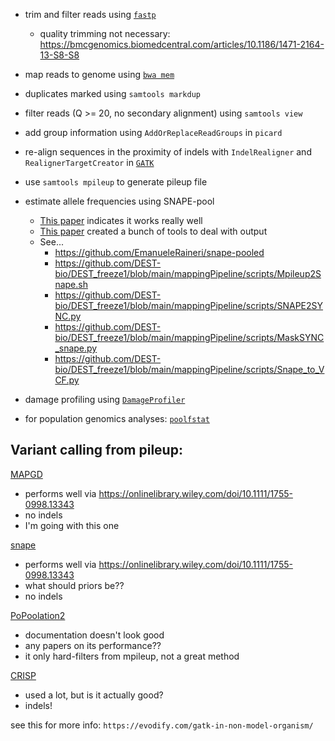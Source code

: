 

- trim and filter reads using
    [`fastp`](https://bioconda.github.io/recipes/fastp/README.html)
    - quality trimming not necessary:
        https://bmcgenomics.biomedcentral.com/articles/10.1186/1471-2164-13-S8-S8
- map reads to genome using 
    [`bwa mem`](https://bioconda.github.io/recipes/bwa/README.html)
- duplicates marked using `samtools markdup`
- filter reads (Q >= 20, no secondary alignment) using `samtools view`
- add group information using `AddOrReplaceReadGroups` in `picard`
- re-align sequences in the proximity of indels with `IndelRealigner` and
    `RealignerTargetCreator` in
    [`GATK`](https://bioconda.github.io/recipes/gatk/README.html)
- use `samtools mpileup` to generate pileup file
- estimate allele frequencies using SNAPE-pool
    - [This paper](https://doi.org/10.1111/1755-0998.13343) 
      indicates it works really well
    - [This paper](https://doi.org/10.1093/molbev/msab259)
      created a bunch of tools to deal with output
    - See...
        - https://github.com/EmanueleRaineri/snape-pooled
        - https://github.com/DEST-bio/DEST_freeze1/blob/main/mappingPipeline/scripts/Mpileup2Snape.sh
        - https://github.com/DEST-bio/DEST_freeze1/blob/main/mappingPipeline/scripts/SNAPE2SYNC.py
        - https://github.com/DEST-bio/DEST_freeze1/blob/main/mappingPipeline/scripts/MaskSYNC_snape.py
        - https://github.com/DEST-bio/DEST_freeze1/blob/main/mappingPipeline/scripts/Snape_to_VCF.py







- damage profiling using
    [`DamageProfiler`](https://bioconda.github.io/recipes/damageprofiler/README.html)
- for population genomics analyses:
    [`poolfstat`](https://onlinelibrary.wiley.com/doi/10.1111/1755-0998.13557)


## Variant calling from pileup:

[MAPGD](https://github.com/LynchLab/MAPGD)
- performs well via https://onlinelibrary.wiley.com/doi/10.1111/1755-0998.13343
- no indels
- I'm going with this one

[snape](https://github.com/EmanueleRaineri/snape-pooled)
- performs well via https://onlinelibrary.wiley.com/doi/10.1111/1755-0998.13343
- what should priors be??
- no indels

[PoPoolation2](https://sourceforge.net/p/popoolation2/wiki/Manual/)
- documentation doesn't look good
- any papers on its performance??
- it only hard-filters from mpileup, not a great method

[CRISP](https://github.com/vibansal/crisp/)
- used a lot, but is it actually good?
- indels!



see this for more info: `https://evodify.com/gatk-in-non-model-organism/`
